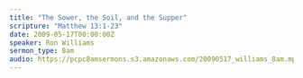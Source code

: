 ```yaml
---
title: "The Sower, the Soil, and the Supper"
scripture: "Matthew 13:1-23"
date: 2009-05-17T00:00:00Z
speaker: Ron Williams
sermon_type: 8am
audio: https://pcpc8amsermons.s3.amazonaws.com/20090517_williams_8am.mp3 
---
```



